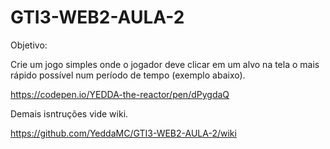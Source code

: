 # GTI3-WEB2-AULA-2
Objetivo:

Crie um jogo simples onde o jogador deve clicar
em um alvo na tela o mais rápido possível num
período de tempo (exemplo abaixo).

https://codepen.io/YEDDA-the-reactor/pen/dPygdaQ

Demais isntruções vide wiki.

https://github.com/YeddaMC/GTI3-WEB2-AULA-2/wiki


